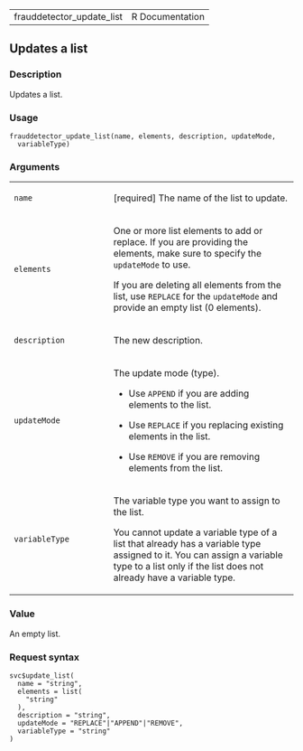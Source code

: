 <table style="width: 100%;">
<tbody>
<tr class="odd">
<td>frauddetector_update_list</td>
<td style="text-align: right;">R Documentation</td>
</tr>
</tbody>
</table>

## Updates a list

### Description

Updates a list.

### Usage

    frauddetector_update_list(name, elements, description, updateMode,
      variableType)

### Arguments

<table>
<colgroup>
<col style="width: 35%" />
<col style="width: 65%" />
</colgroup>
<tbody>
<tr class="odd">
<td><code id="frauddetector_update_list_:_name">name</code></td>
<td><p>[required] The name of the list to update.</p></td>
</tr>
<tr class="even">
<td><code id="frauddetector_update_list_:_elements">elements</code></td>
<td><p>One or more list elements to add or replace. If you are providing
the elements, make sure to specify the <code>updateMode</code> to
use.</p>
<p>If you are deleting all elements from the list, use
<code>REPLACE</code> for the <code>updateMode</code> and provide an
empty list (0 elements).</p></td>
</tr>
<tr class="odd">
<td><code
id="frauddetector_update_list_:_description">description</code></td>
<td><p>The new description.</p></td>
</tr>
<tr class="even">
<td><code
id="frauddetector_update_list_:_updateMode">updateMode</code></td>
<td><p>The update mode (type).</p>
<ul>
<li><p>Use <code>APPEND</code> if you are adding elements to the
list.</p></li>
<li><p>Use <code>REPLACE</code> if you replacing existing elements in
the list.</p></li>
<li><p>Use <code>REMOVE</code> if you are removing elements from the
list.</p></li>
</ul></td>
</tr>
<tr class="odd">
<td><code
id="frauddetector_update_list_:_variableType">variableType</code></td>
<td><p>The variable type you want to assign to the list.</p>
<p>You cannot update a variable type of a list that already has a
variable type assigned to it. You can assign a variable type to a list
only if the list does not already have a variable type.</p></td>
</tr>
</tbody>
</table>

### Value

An empty list.

### Request syntax

    svc$update_list(
      name = "string",
      elements = list(
        "string"
      ),
      description = "string",
      updateMode = "REPLACE"|"APPEND"|"REMOVE",
      variableType = "string"
    )
